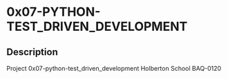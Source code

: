 # 0x07-PYTHON-TEST_DRIVEN_DEVELOPMENT

## Description 
Project 0x07-python-test_driven_development Holberton School BAQ-0120

